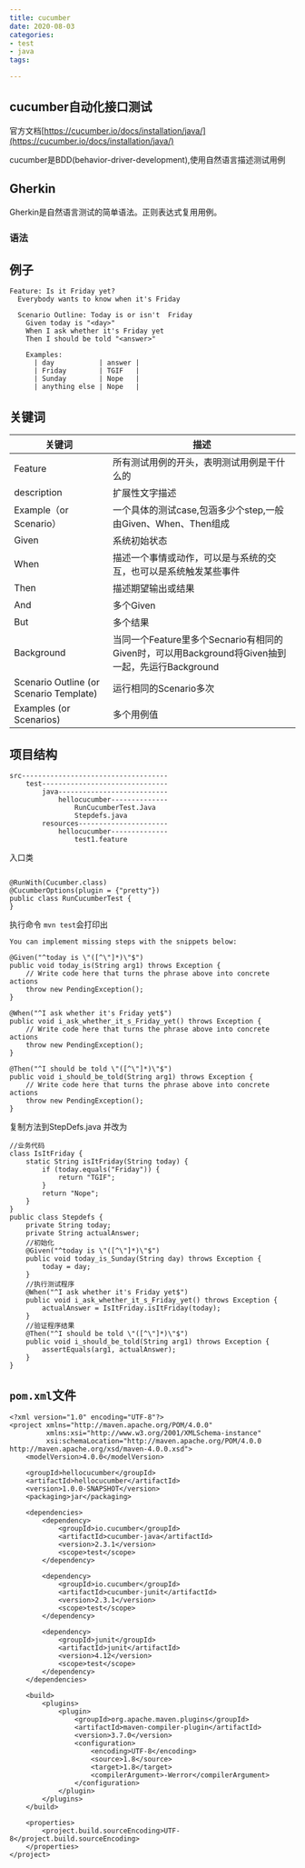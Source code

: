 ```yaml
---
title: cucumber
date: 2020-08-03
categories:
- test
- java
tags:

---
```


## cucumber自动化接口测试

官方文档[https://cucumber.io/docs/installation/java/](https://cucumber.io/docs/installation/java/)

cucumber是BDD(behavior-driver-development),使用自然语言描述测试用例

## Gherkin

Gherkin是自然语言测试的简单语法。正则表达式复用用例。
### 语法
 


## 例子

```
Feature: Is it Friday yet?
  Everybody wants to know when it's Friday

  Scenario Outline: Today is or isn't  Friday
    Given today is "<day>"
    When I ask whether it's Friday yet
    Then I should be told "<answer>"

    Examples:
      | day           | answer |
      | Friday        | TGIF   |
      | Sunday        | Nope   |
      | anything else | Nope   |
```

## 关键词

|关键词  |描述                                          |
|  ----    | ----  |
|Feature      |所有测试用例的开头，表明测试用例是干什么的|
|description    |   扩展性文字描述    |
|Example（or Scenario）|一个具体的测试case,包涵多少个step,一般由Given、When、Then组成|
|Given|系统初始状态|
|When|描述一个事情或动作，可以是与系统的交互，也可以是系统触发某些事件|
|Then|描述期望输出或结果|
|And|多个Given|
|But|多个结果|
|Background|当同一个Feature里多个Secnario有相同的Given时，可以用Background将Given抽到一起，先运行Background|
|Scenario Outline (or Scenario Template)|运行相同的Scenario多次|
|Examples (or Scenarios)|多个用例值|


## 项目结构
```
src------------------------------------
    test-------------------------------
        java---------------------------
            hellocucumber--------------
                RunCucumberTest.Java
                Stepdefs.java
        resources----------------------
            hellocucumber--------------
                test1.feature
```


入口类

```

@RunWith(Cucumber.class)
@CucumberOptions(plugin = {"pretty"})
public class RunCucumberTest {
}
```

执行命令 `mvn test`会打印出

```
You can implement missing steps with the snippets below:

@Given("^today is \"([^\"]*)\"$")
public void today_is(String arg1) throws Exception {
    // Write code here that turns the phrase above into concrete actions
    throw new PendingException();
}

@When("^I ask whether it's Friday yet$")
public void i_ask_whether_it_s_Friday_yet() throws Exception {
    // Write code here that turns the phrase above into concrete actions
    throw new PendingException();
}

@Then("^I should be told \"([^\"]*)\"$")
public void i_should_be_told(String arg1) throws Exception {
    // Write code here that turns the phrase above into concrete actions
    throw new PendingException();
}

```

复制方法到StepDefs.java 并改为

```
//业务代码
class IsItFriday {
    static String isItFriday(String today) {
        if (today.equals("Friday")) {
            return "TGIF";
        }
        return "Nope";
    }
}
public class Stepdefs {
    private String today;
    private String actualAnswer;
    //初始化
    @Given("^today is \"([^\"]*)\"$")
    public void today_is_Sunday(String day) throws Exception {
        today = day;
    }
    //执行测试程序
    @When("^I ask whether it's Friday yet$")
    public void i_ask_whether_it_s_Friday_yet() throws Exception {
        actualAnswer = IsItFriday.isItFriday(today);
    }
    //验证程序结果
    @Then("^I should be told \"([^\"]*)\"$")
    public void i_should_be_told(String arg1) throws Exception {
        assertEquals(arg1, actualAnswer);
    }
}

```

## `pom.xml`文件

```
<?xml version="1.0" encoding="UTF-8"?>
<project xmlns="http://maven.apache.org/POM/4.0.0"
         xmlns:xsi="http://www.w3.org/2001/XMLSchema-instance"
         xsi:schemaLocation="http://maven.apache.org/POM/4.0.0 http://maven.apache.org/xsd/maven-4.0.0.xsd">
    <modelVersion>4.0.0</modelVersion>

    <groupId>hellocucumber</groupId>
    <artifactId>hellocucumber</artifactId>
    <version>1.0.0-SNAPSHOT</version>
    <packaging>jar</packaging>

    <dependencies>
        <dependency>
            <groupId>io.cucumber</groupId>
            <artifactId>cucumber-java</artifactId>
            <version>2.3.1</version>
            <scope>test</scope>
        </dependency>

        <dependency>
            <groupId>io.cucumber</groupId>
            <artifactId>cucumber-junit</artifactId>
            <version>2.3.1</version>
            <scope>test</scope>
        </dependency>

        <dependency>
            <groupId>junit</groupId>
            <artifactId>junit</artifactId>
            <version>4.12</version>
            <scope>test</scope>
        </dependency>
    </dependencies>

    <build>
        <plugins>
            <plugin>
                <groupId>org.apache.maven.plugins</groupId>
                <artifactId>maven-compiler-plugin</artifactId>
                <version>3.7.0</version>
                <configuration>
                    <encoding>UTF-8</encoding>
                    <source>1.8</source>
                    <target>1.8</target>
                    <compilerArgument>-Werror</compilerArgument>
                </configuration>
            </plugin>
        </plugins>
    </build>

    <properties>
        <project.build.sourceEncoding>UTF-8</project.build.sourceEncoding>
    </properties>
</project>



```

